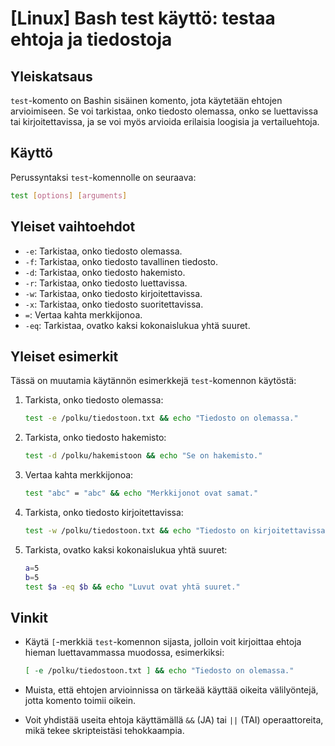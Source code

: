 # [Linux] Bash test käyttö: testaa ehtoja ja tiedostoja

## Yleiskatsaus
`test`-komento on Bashin sisäinen komento, jota käytetään ehtojen arvioimiseen. Se voi tarkistaa, onko tiedosto olemassa, onko se luettavissa tai kirjoitettavissa, ja se voi myös arvioida erilaisia loogisia ja vertailuehtoja.

## Käyttö
Perussyntaksi `test`-komennolle on seuraava:

```bash
test [options] [arguments]
```

## Yleiset vaihtoehdot
- `-e`: Tarkistaa, onko tiedosto olemassa.
- `-f`: Tarkistaa, onko tiedosto tavallinen tiedosto.
- `-d`: Tarkistaa, onko tiedosto hakemisto.
- `-r`: Tarkistaa, onko tiedosto luettavissa.
- `-w`: Tarkistaa, onko tiedosto kirjoitettavissa.
- `-x`: Tarkistaa, onko tiedosto suoritettavissa.
- `=`: Vertaa kahta merkkijonoa.
- `-eq`: Tarkistaa, ovatko kaksi kokonaislukua yhtä suuret.

## Yleiset esimerkit
Tässä on muutamia käytännön esimerkkejä `test`-komennon käytöstä:

1. Tarkista, onko tiedosto olemassa:
   ```bash
   test -e /polku/tiedostoon.txt && echo "Tiedosto on olemassa."
   ```

2. Tarkista, onko tiedosto hakemisto:
   ```bash
   test -d /polku/hakemistoon && echo "Se on hakemisto."
   ```

3. Vertaa kahta merkkijonoa:
   ```bash
   test "abc" = "abc" && echo "Merkkijonot ovat samat."
   ```

4. Tarkista, onko tiedosto kirjoitettavissa:
   ```bash
   test -w /polku/tiedostoon.txt && echo "Tiedosto on kirjoitettavissa."
   ```

5. Tarkista, ovatko kaksi kokonaislukua yhtä suuret:
   ```bash
   a=5
   b=5
   test $a -eq $b && echo "Luvut ovat yhtä suuret."
   ```

## Vinkit
- Käytä `[`-merkkiä `test`-komennon sijasta, jolloin voit kirjoittaa ehtoja hieman luettavammassa muodossa, esimerkiksi: 
  ```bash
  [ -e /polku/tiedostoon.txt ] && echo "Tiedosto on olemassa."
  ```
  
- Muista, että ehtojen arvioinnissa on tärkeää käyttää oikeita välilyöntejä, jotta komento toimii oikein.

- Voit yhdistää useita ehtoja käyttämällä `&&` (JA) tai `||` (TAI) operaattoreita, mikä tekee skripteistäsi tehokkaampia.